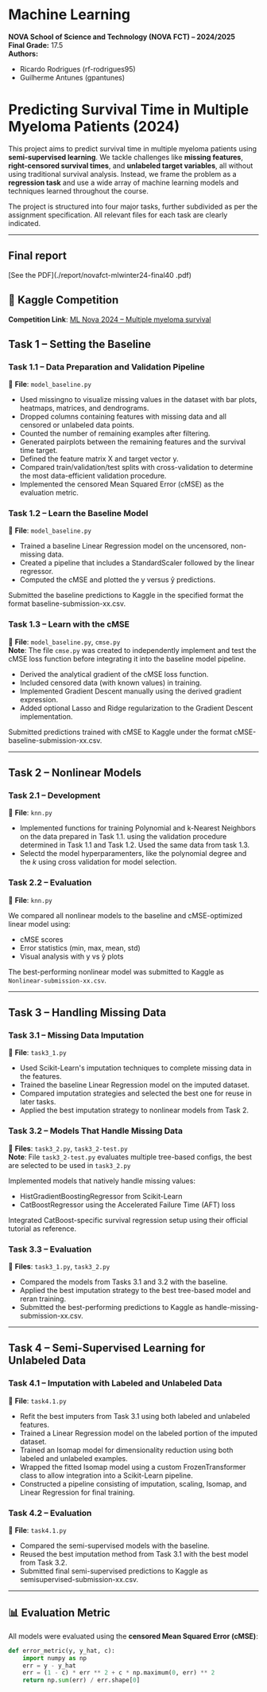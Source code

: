 # Machine Learning
**NOVA School of Science and Technology (NOVA FCT) – 2024/2025**  
**Final Grade:** 17.5   
**Authors:** 
  - Ricardo Rodrigues (rf-rodrigues95)
  - Guilherme Antunes (gpantunes)

# Predicting Survival Time in Multiple Myeloma Patients (2024)

This project aims to predict survival time in multiple myeloma patients using **semi-supervised learning**. We tackle challenges like **missing features**, **right-censored survival times**, and **unlabeled target variables**, all without using traditional survival analysis. Instead, we frame the problem as a **regression task** and use a wide array of machine learning models and techniques learned throughout the course.

The project is structured into four major tasks, further subdivided as per the assignment specification. All relevant files for each task are clearly indicated.

---

## Final report

[See the PDF](./report/novafct-mlwinter24-final40 .pdf)

## 📂 Kaggle Competition

**Competition Link**: [ML Nova 2024 – Multiple myeloma survival](https://www.kaggle.com/competitions/machine-learning-nova-multiple-myeloma-survival)

## Task 1 – Setting the Baseline  
### Task 1.1 – Data Preparation and Validation Pipeline  
📄 **File**: `model_baseline.py`

- Used missingno to visualize missing values in the dataset with bar plots, heatmaps, matrices, and dendrograms.
- Dropped columns containing features with missing data and all censored or unlabeled data points.
- Counted the number of remaining examples after filtering.
- Generated pairplots between the remaining features and the survival time target.
- Defined the feature matrix X and target vector y.
- Compared train/validation/test splits with cross-validation to determine the most data-efficient validation procedure.
- Implemented the censored Mean Squared Error (cMSE) as the evaluation metric.

### Task 1.2 – Learn the Baseline Model  
📄 **File**: `model_baseline.py`

- Trained a baseline Linear Regression model on the uncensored, non-missing data.
- Created a pipeline that includes a StandardScaler followed by the linear regressor.
- Computed the cMSE and plotted the y versus ŷ predictions.

Submitted the baseline predictions to Kaggle in the specified format the format baseline-submission-xx.csv.  

### Task 1.3 – Learn with the cMSE  
📄 **File**: `model_baseline.py`, `cmse.py`     
**Note**: The file `cmse.py` was created to independently implement and test the cMSE loss function before integrating it into the baseline model pipeline.

- Derived the analytical gradient of the cMSE loss function.
- Included censored data (with known values) in training.
- Implemented Gradient Descent manually using the derived gradient expression.
- Added optional Lasso and Ridge regularization to the Gradient Descent implementation.

Submitted predictions trained with cMSE to Kaggle under the format cMSE-baseline-submission-xx.csv.

---

## Task 2 – Nonlinear Models  
### Task 2.1 – Development  
📄 **File**: `knn.py`

- Implemented functions for training Polynomial and k-Nearest Neighbors on the data prepared in Task 1.1. using the validation procedure determined in Task 1.1 and Task 1.2. Used the same data from task 1.3.
- Selectd the model hyperparamenters, like the polynomial degree and the $k$ using cross validation for model selection.  

### Task 2.2 – Evaluation  
📄 **File**: `knn.py`

We compared all nonlinear models to the baseline and cMSE-optimized linear model using:
- cMSE scores
- Error statistics (min, max, mean, std)
- Visual analysis with y vs ŷ plots

The best-performing nonlinear model was submitted to Kaggle as `Nonlinear-submission-xx.csv`.

---

## Task 3 – Handling Missing Data
### Task 3.1 – Missing Data Imputation  
📄 **File**: `task3_1.py`

- Used Scikit-Learn's imputation techniques to complete missing data in the features.
- Trained the baseline Linear Regression model on the imputed dataset.
- Compared imputation strategies and selected the best one for reuse in later tasks.
- Applied the best imputation strategy to nonlinear models from Task 2.  

### Task 3.2 – Models That Handle Missing Data  
📄 **Files**: `task3_2.py`, `task3_2-test.py`  
**Note**: File `task3_2-test.py` evaluates multiple tree-based configs, the best are selected to be used in `task3_2.py`

Implemented models that natively handle missing values:
- HistGradientBoostingRegressor from Scikit-Learn
- CatBoostRegressor using the Accelerated Failure Time (AFT) loss
 
Integrated CatBoost-specific survival regression setup using their official tutorial as reference.  

### Task 3.3 – Evaluation  
📄 **Files**: `task3_1.py`, `task3_2.py`

- Compared the models from Tasks 3.1 and 3.2 with the baseline.
- Applied the best imputation strategy to the best tree-based model and reran training.
- Submitted the best-performing predictions to Kaggle as handle-missing-submission-xx.csv.
    
---

## Task 4 – Semi-Supervised Learning for Unlabeled Data
### Task 4.1 – Imputation with Labeled and Unlabeled Data  
📄 **File**: `task4.1.py`

- Refit the best imputers from Task 3.1 using both labeled and unlabeled features.
- Trained a Linear Regression model on the labeled portion of the imputed dataset.
- Trained an Isomap model for dimensionality reduction using both labeled and unlabeled examples.
- Wrapped the fitted Isomap model using a custom FrozenTransformer class to allow integration into a Scikit-Learn pipeline.
- Constructed a pipeline consisting of imputation, scaling, Isomap, and Linear Regression for final training.  

### Task 4.2 – Evaluation  
📄 **File**: `task4.1.py`

- Compared the semi-supervised models with the baseline.
- Reused the best imputation method from Task 3.1 with the best model from Task 3.2.
- Submitted final semi-supervised predictions to Kaggle as semisupervised-submission-xx.csv.

---

## 📊 Evaluation Metric

All models were evaluated using the **censored Mean Squared Error (cMSE)**:

```python
def error_metric(y, y_hat, c):
    import numpy as np
    err = y - y_hat
    err = (1 - c) * err ** 2 + c * np.maximum(0, err) ** 2
    return np.sum(err) / err.shape[0]

